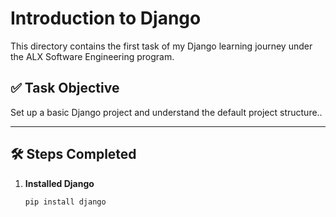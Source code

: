 # Introduction to Django

This directory contains the first task of my Django learning journey under the ALX Software Engineering program.

## ✅ Task Objective

Set up a basic Django project and understand the default project structure..

---

## 🛠️ Steps Completed

1. **Installed Django**
   ```bash
   pip install django
